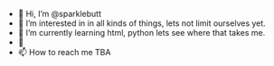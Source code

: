 - 👋 Hi, I’m @sparklebutt
- 👀 I’m interested in in all kinds of things, lets not limit ourselves yet.
- 🌱 I’m currently learning html, python lets see where that takes me.
- 💞️ 
- 📫 How to reach me TBA

<!---
sparklebutt/sparklebutt is a ✨ special ✨ repository because its `README.md` (this file) appears on your GitHub profile.
You can click the Preview link to take a look at your changes.
--->
